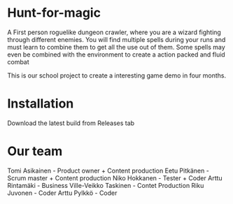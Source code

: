 # Hunt-for-magic 
A First person roguelike dungeon crawler, where you are a wizard fighting through different enemies.
You will find multiple spells during your runs and must learn to combine them to get all the use out of them.
Some spells may even be combined with the environment to create a action packed and fluid combat

This is our school project to create a interesting game demo in four months.
# Installation
 Download the latest build from Releases tab
 
 # Our team
 Tomi Asikainen - Product owner + Content production
 Eetu Pitkänen - Scrum master + Content production
 Niko Hokkanen - Tester + Coder
 Arttu Rintamäki - Business
 Ville-Veikko Taskinen - Contet Production
 Riku Juvonen - Coder
 Arttu Pylkkö - Coder
